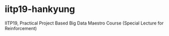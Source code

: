 # iitp19-hankyung
IITP19, Practical Project Based Big Data Maestro Course (Special Lecture for Reinforcement)

